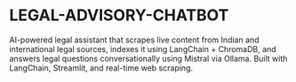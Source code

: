 # LEGAL-ADVISORY-CHATBOT
 AI-powered legal assistant that scrapes live content from Indian and international legal sources, indexes it using LangChain + ChromaDB, and answers legal questions conversationally using Mistral via Ollama. Built with LangChain, Streamlit, and real-time web scraping.
